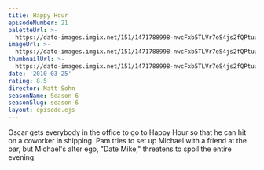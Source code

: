 ```yaml
---
title: Happy Hour
episodeNumber: 21
paletteUrl: >-
  https://dato-images.imgix.net/151/1471788998-nwcFxb5TLVr7eS4js2fQPtuu0Fe.jpg?auto=enhance&ch=DPR%2CWidth&palette=json
imageUrl: >-
  https://dato-images.imgix.net/151/1471788998-nwcFxb5TLVr7eS4js2fQPtuu0Fe.jpg?auto=compress%2Cformat&ch=DPR%2CWidth&w=500
thumbnailUrl: >-
  https://dato-images.imgix.net/151/1471788998-nwcFxb5TLVr7eS4js2fQPtuu0Fe.jpg?auto=enhance&ch=DPR%2CWidth&fit=crop&fm=jpg&h=280&w=500
date: '2010-03-25'
rating: 8.5
director: Matt Sohn
seasonName: Season 6
seasonSlug: season-6
layout: episode.ejs
---
```


Oscar gets everybody in the office to go to Happy Hour so that he can hit on a coworker in shipping. Pam tries to set up Michael with a friend at the bar, but Michael's alter ego, "Date Mike," threatens to spoil the entire evening.